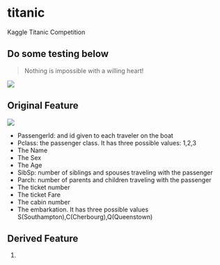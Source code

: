 # titanic
Kaggle Titanic Competition

## Do some testing below

> Nothing is impossible with a willing heart!

![](http://image2.5253.com/images/article_cover/201408/21/1016/37/201408211016373004.jpeg)

## Original Feature 

![](http://trevorstephens.com/images/2014-01-10-getting-started-with-r.png)

- PassengerId: and id given to each traveler on the boat
- Pclass: the passenger class. It has three possible values: 1,2,3
- The Name
- The Sex
- The Age
- SibSp: number of siblings and spouses traveling with the passenger
- Parch: number of parents and children traveling with the passenger
- The ticket number
- The ticket Fare
- The cabin number
- The embarkation. It has three possible values S(Southampton),C(Cherbourg),Q(Queenstown)

## Derived Feature

1. 



